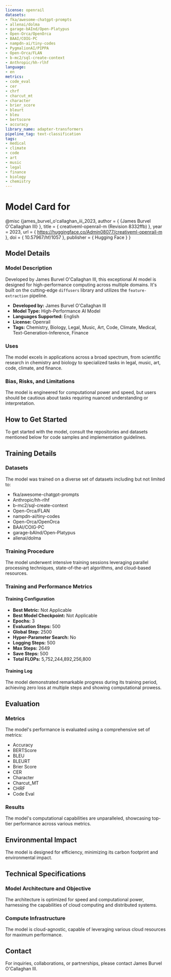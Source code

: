 ```yaml
---
license: openrail
datasets:
- fka/awesome-chatgpt-prompts
- allenai/dolma
- garage-bAInd/Open-Platypus
- Open-Orca/OpenOrca
- BAAI/COIG-PC
- nampdn-ai/tiny-codes
- PygmalionAI/PIPPA
- Open-Orca/FLAN
- b-mc2/sql-create-context
- Anthropic/hh-rlhf
language:
- en
metrics:
- code_eval
- cer
- chrf
- charcut_mt
- character
- brier_score
- bleurt
- bleu
- bertscore
- accuracy
library_name: adapter-transformers
pipeline_tag: text-classification
tags:
- medical
- climate
- code
- art
- music
- legal
- finance
- biology
- chemistry
---
```

# Model Card for 

@misc {james_burvel_o'callaghan_iii_2023,
	author       = { {James Burvel O'Callaghan III} },
	title        = { creativeml-openrail-m (Revision 8332ffb) },
	year         = 2023,
	url          = { https://huggingface.co/Admin08077/creativeml-openrail-m },
	doi          = { 10.57967/hf/1057 },
	publisher    = { Hugging Face }
}

## Model Details

### Model Description

Developed by James Burvel O'Callaghan III, this exceptional AI model is designed for high-performance computing across multiple domains. It's built on the cutting-edge `diffusers` library and utilizes the `feature-extraction` pipeline.

- **Developed by:** James Burvel O'Callaghan III
- **Model Type:** High-Performance AI Model
- **Languages Supported:** English
- **License:** Openrail
- **Tags:** Chemistry, Biology, Legal, Music, Art, Code, Climate, Medical, Text-Generation-Inference, Finance

### Uses

The model excels in applications across a broad spectrum, from scientific research in chemistry and biology to specialized tasks in legal, music, art, code, climate, and finance.

### Bias, Risks, and Limitations

The model is engineered for computational power and speed, but users should be cautious about tasks requiring nuanced understanding or interpretation.

## How to Get Started

To get started with the model, consult the repositories and datasets mentioned below for code samples and implementation guidelines.

## Training Details

### Datasets

The model was trained on a diverse set of datasets including but not limited to:

- fka/awesome-chatgpt-prompts
- Anthropic/hh-rlhf
- b-mc2/sql-create-context
- Open-Orca/FLAN
- nampdn-ai/tiny-codes
- Open-Orca/OpenOrca
- BAAI/COIG-PC
- garage-bAInd/Open-Platypus
- allenai/dolma

### Training Procedure

The model underwent intensive training sessions leveraging parallel processing techniques, state-of-the-art algorithms, and cloud-based resources.

### Training and Performance Metrics

#### Training Configuration

- **Best Metric:** Not Applicable
- **Best Model Checkpoint:** Not Applicable
- **Epochs:** 3
- **Evaluation Steps:** 500
- **Global Step:** 2500
- **Hyper-Parameter Search:** No
- **Logging Steps:** 500
- **Max Steps:** 2649
- **Save Steps:** 500
- **Total FLOPs:** 5,752,244,892,256,800

#### Training Log

The model demonstrated remarkable progress during its training period, achieving zero loss at multiple steps and showing computational prowess.

## Evaluation

### Metrics

The model's performance is evaluated using a comprehensive set of metrics:

- Accuracy
- BERTScore
- BLEU
- BLEURT
- Brier Score
- CER
- Character
- Charcut_MT
- CHRF
- Code Eval

### Results

The model's computational capabilities are unparalleled, showcasing top-tier performance across various metrics.

## Environmental Impact

The model is designed for efficiency, minimizing its carbon footprint and environmental impact.

## Technical Specifications

### Model Architecture and Objective

The architecture is optimized for speed and computational power, harnessing the capabilities of cloud computing and distributed systems.

### Compute Infrastructure

The model is cloud-agnostic, capable of leveraging various cloud resources for maximum performance.

## Contact

For inquiries, collaborations, or partnerships, please contact James Burvel O'Callaghan III.